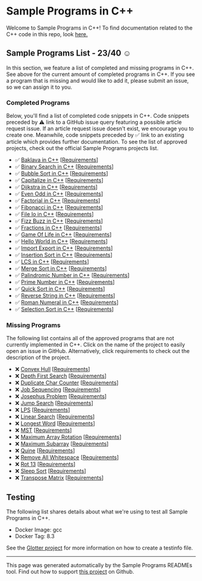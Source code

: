 # Sample Programs in C++

Welcome to Sample Programs in C++! To find documentation related to the C++ code in this repo, look [here.](https://sampleprograms.io/languages/c-plus-plus)

## Sample Programs List - 23/40 :relaxed:

In this section, we feature a list of completed and missing programs in C++. See above for the current amount of completed programs in C++. If you see a program that is missing and would like to add it, please submit an issue, so we can assign it to you.

### Completed Programs

Below, you'll find a list of completed code snippets in C++. Code snippets preceded by :warning: link to a GitHub issue query featuring a possible article request issue. If an article request issue doesn't exist, we encourage you to create one. Meanwhile, code snippets preceded by :white_check_mark: link to an existing article which provides further documentation. To see the list of approved projects, check out the official Sample Programs projects list.

- :white_check_mark: [Baklava in C++](https://sampleprograms.io/projects/baklava/c-plus-plus) [[Requirements](https://sampleprograms.io/projects/baklava)]
- :white_check_mark: [Binary Search in C++](https://sampleprograms.io/projects/binary-search/c-plus-plus) [[Requirements](https://sampleprograms.io/projects/binary-search)]
- :white_check_mark: [Bubble Sort in C++](https://sampleprograms.io/projects/bubble-sort/c-plus-plus) [[Requirements](https://sampleprograms.io/projects/bubble-sort)]
- :white_check_mark: [Capitalize in C++](https://sampleprograms.io/projects/capitalize/c-plus-plus) [[Requirements](https://sampleprograms.io/projects/capitalize)]
- :white_check_mark: [Dijkstra in C++](https://sampleprograms.io/projects/dijkstra/c-plus-plus) [[Requirements](https://sampleprograms.io/projects/dijkstra)]
- :white_check_mark: [Even Odd in C++](https://sampleprograms.io/projects/even-odd/c-plus-plus) [[Requirements](https://sampleprograms.io/projects/even-odd)]
- :white_check_mark: [Factorial in C++](https://sampleprograms.io/projects/factorial/c-plus-plus) [[Requirements](https://sampleprograms.io/projects/factorial)]
- :white_check_mark: [Fibonacci in C++](https://sampleprograms.io/projects/fibonacci/c-plus-plus) [[Requirements](https://sampleprograms.io/projects/fibonacci)]
- :white_check_mark: [File Io in C++](https://sampleprograms.io/projects/file-io/c-plus-plus) [[Requirements](https://sampleprograms.io/projects/file-io)]
- :white_check_mark: [Fizz Buzz in C++](https://sampleprograms.io/projects/fizz-buzz/c-plus-plus) [[Requirements](https://sampleprograms.io/projects/fizz-buzz)]
- :white_check_mark: [Fractions in C++](https://sampleprograms.io/projects/fractions/c-plus-plus) [[Requirements](https://sampleprograms.io/projects/fractions)]
- :white_check_mark: [Game Of Life in C++](https://sampleprograms.io/projects/game-of-life/c-plus-plus) [[Requirements](https://sampleprograms.io/projects/game-of-life)]
- :white_check_mark: [Hello World in C++](https://sampleprograms.io/projects/hello-world/c-plus-plus) [[Requirements](https://sampleprograms.io/projects/hello-world)]
- :white_check_mark: [Import Export in C++](https://sampleprograms.io/projects/import-export/c-plus-plus) [[Requirements](https://sampleprograms.io/projects/import-export)]
- :white_check_mark: [Insertion Sort in C++](https://sampleprograms.io/projects/insertion-sort/c-plus-plus) [[Requirements](https://sampleprograms.io/projects/insertion-sort)]
- :white_check_mark: [LCS in C++](https://sampleprograms.io/projects/lcs/c-plus-plus) [[Requirements](https://sampleprograms.io/projects/lcs)]
- :white_check_mark: [Merge Sort in C++](https://sampleprograms.io/projects/merge-sort/c-plus-plus) [[Requirements](https://sampleprograms.io/projects/merge-sort)]
- :white_check_mark: [Palindromic Number in C++](https://sampleprograms.io/projects/palindromic-number/c-plus-plus) [[Requirements](https://sampleprograms.io/projects/palindromic-number)]
- :white_check_mark: [Prime Number in C++](https://sampleprograms.io/projects/prime-number/c-plus-plus) [[Requirements](https://sampleprograms.io/projects/prime-number)]
- :white_check_mark: [Quick Sort in C++](https://sampleprograms.io/projects/quick-sort/c-plus-plus) [[Requirements](https://sampleprograms.io/projects/quick-sort)]
- :white_check_mark: [Reverse String in C++](https://sampleprograms.io/projects/reverse-string/c-plus-plus) [[Requirements](https://sampleprograms.io/projects/reverse-string)]
- :white_check_mark: [Roman Numeral in C++](https://sampleprograms.io/projects/roman-numeral/c-plus-plus) [[Requirements](https://sampleprograms.io/projects/roman-numeral)]
- :white_check_mark: [Selection Sort in C++](https://sampleprograms.io/projects/selection-sort/c-plus-plus) [[Requirements](https://sampleprograms.io/projects/selection-sort)]

### Missing Programs

The following list contains all of the approved programs that are not currently implemented in C++. Click on the name of the project to easily open an issue in GitHub. Alternatively, click requirements to check out the description of the project.

- :x: [Convex Hull](https://github.com/TheRenegadeCoder/sample-programs/issues/new?assignees=&labels=enhancement&template=code-snippet-request.md&title=Add+Convex+Hull+in+c-plus-plus) [[Requirements](https://sampleprograms.io/projects/convex-hull)]
- :x: [Depth First Search](https://github.com/TheRenegadeCoder/sample-programs/issues/new?assignees=&labels=enhancement&template=code-snippet-request.md&title=Add+Depth+First+Search+in+c-plus-plus) [[Requirements](https://sampleprograms.io/projects/depth-first-search)]
- :x: [Duplicate Char Counter](https://github.com/TheRenegadeCoder/sample-programs/issues/new?assignees=&labels=enhancement&template=code-snippet-request.md&title=Add+Duplicate+Char+Counter+in+c-plus-plus) [[Requirements](https://sampleprograms.io/projects/duplicate-char-counter)]
- :x: [Job Sequencing](https://github.com/TheRenegadeCoder/sample-programs/issues/new?assignees=&labels=enhancement&template=code-snippet-request.md&title=Add+Job+Sequencing+in+c-plus-plus) [[Requirements](https://sampleprograms.io/projects/job-sequencing)]
- :x: [Josephus Problem](https://github.com/TheRenegadeCoder/sample-programs/issues/new?assignees=&labels=enhancement&template=code-snippet-request.md&title=Add+Josephus+Problem+in+c-plus-plus) [[Requirements](https://sampleprograms.io/projects/josephus-problem)]
- :x: [Jump Search](https://github.com/TheRenegadeCoder/sample-programs/issues/new?assignees=&labels=enhancement&template=code-snippet-request.md&title=Add+Jump+Search+in+c-plus-plus) [[Requirements](https://sampleprograms.io/projects/jump-search)]
- :x: [LPS](https://github.com/TheRenegadeCoder/sample-programs/issues/new?assignees=&labels=enhancement&template=code-snippet-request.md&title=Add+LPS+in+c-plus-plus) [[Requirements](https://sampleprograms.io/projects/lps)]
- :x: [Linear Search](https://github.com/TheRenegadeCoder/sample-programs/issues/new?assignees=&labels=enhancement&template=code-snippet-request.md&title=Add+Linear+Search+in+c-plus-plus) [[Requirements](https://sampleprograms.io/projects/linear-search)]
- :x: [Longest Word](https://github.com/TheRenegadeCoder/sample-programs/issues/new?assignees=&labels=enhancement&template=code-snippet-request.md&title=Add+Longest+Word+in+c-plus-plus) [[Requirements](https://sampleprograms.io/projects/longest-word)]
- :x: [MST](https://github.com/TheRenegadeCoder/sample-programs/issues/new?assignees=&labels=enhancement&template=code-snippet-request.md&title=Add+MST+in+c-plus-plus) [[Requirements](https://sampleprograms.io/projects/mst)]
- :x: [Maximum Array Rotation](https://github.com/TheRenegadeCoder/sample-programs/issues/new?assignees=&labels=enhancement&template=code-snippet-request.md&title=Add+Maximum+Array+Rotation+in+c-plus-plus) [[Requirements](https://sampleprograms.io/projects/maximum-array-rotation)]
- :x: [Maximum Subarray](https://github.com/TheRenegadeCoder/sample-programs/issues/new?assignees=&labels=enhancement&template=code-snippet-request.md&title=Add+Maximum+Subarray+in+c-plus-plus) [[Requirements](https://sampleprograms.io/projects/maximum-subarray)]
- :x: [Quine](https://github.com/TheRenegadeCoder/sample-programs/issues/new?assignees=&labels=enhancement&template=code-snippet-request.md&title=Add+Quine+in+c-plus-plus) [[Requirements](https://sampleprograms.io/projects/quine)]
- :x: [Remove All Whitespace](https://github.com/TheRenegadeCoder/sample-programs/issues/new?assignees=&labels=enhancement&template=code-snippet-request.md&title=Add+Remove+All+Whitespace+in+c-plus-plus) [[Requirements](https://sampleprograms.io/projects/remove-all-whitespace)]
- :x: [Rot 13](https://github.com/TheRenegadeCoder/sample-programs/issues/new?assignees=&labels=enhancement&template=code-snippet-request.md&title=Add+Rot+13+in+c-plus-plus) [[Requirements](https://sampleprograms.io/projects/rot-13)]
- :x: [Sleep Sort](https://github.com/TheRenegadeCoder/sample-programs/issues/new?assignees=&labels=enhancement&template=code-snippet-request.md&title=Add+Sleep+Sort+in+c-plus-plus) [[Requirements](https://sampleprograms.io/projects/sleep-sort)]
- :x: [Transpose Matrix](https://github.com/TheRenegadeCoder/sample-programs/issues/new?assignees=&labels=enhancement&template=code-snippet-request.md&title=Add+Transpose+Matrix+in+c-plus-plus) [[Requirements](https://sampleprograms.io/projects/transpose-matrix)]

## Testing

The following list shares details about what we're using to test all Sample Programs in C++.

- Docker Image: gcc
- Docker Tag: 8.3

See the [Glotter project](https://github.com/auroq/glotter) for more information on how to create a testinfo file.

---

This page was generated automatically by the Sample Programs READMEs tool. Find out how to support [this project](https://github.com/TheRenegadeCoder/sample-programs-readmes) on Github.